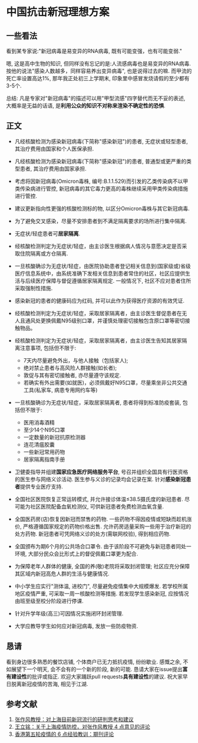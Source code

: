 # 中国抗击新冠理想方案

## 一些看法

看到某专家说:"新冠病毒是易变异的RNA病毒, 既有可能变强，也有可能变弱."

嗯, 这是高中生物的知识, 但同样没有忘记的是:人流感病毒也是易变异的RNA病毒. 按他的说法"感染人数越多，同样容易养出变异病毒", 也是说得过去的嘛. 而甲流的死亡率设置高达1%, 那年我正处初三上学期末, 印象里中感冒发烧请假的至少都有3-5个.

总结: 凡是专家对"新冠病毒"的描述可以用"甲型流感"四字替代而无不妥的表述, 大概率是无益的话语, 是**利用公众的知识不对称来渲染不确定性的恐惧**.

## 正文
- 凡经核酸检测为感染新冠病毒(下简称"感染新冠")的患者, 无症状或轻型患者, 其治疗费用由国家和个人医保承担.

- 凡经核酸检测为感染新冠病毒(下简称"感染新冠")的患者, 普通型或更严重的类型患者, 其治疗费用由国家承担.

- 考虑将因新冠病毒(Omicron毒株, 编号:B.1.1.529)而引发的乙类传染病不以甲类传染病进行管控, 新冠病毒的其它毒力更高的毒株继续采用甲类传染病措施进行管控.

- 建议更新指向性更强的核酸检测标的物, 以区分Omicron毒株与其它新冠病毒.

- 为了避免交叉感染，尽量不安排患者到不满足隔离要求的场所进行集中隔离.

- 无症状/轻症患者可**居家隔离**.

- 经核酸检测判定为无症状/轻症，由主诊医生根据病人情况与意愿决定是否采取住院隔离或方仓隔离.

- 一旦核酸确诊为无症状/轻症，由医院协助患者登记相关信息到(国家级或)省级医疗信息系统中，由系统准确下发相关信息到患者常住的社区，社区应提供生活与后续医疗保障与督促遵循居家隔离规定. 一般情况下, 社区不应对患者住所采取强制性措施.

- 感染新冠的患者的健康码应为红码, 并可以此作为获得医疗资源的有效凭证.

- 经核酸检测判定为无症状/轻症，采取居家隔离者，由主诊医生督促患者在无人且通风处更换佩戴N95级别口罩，并谨慎处理密切接触包含原口罩等密切接触物品。

- 经核酸检测判定为无症状/轻症，采取居家隔离者，由主诊医生告知其居家隔离注意事项, 包括但不限于:
    - 7天内尽量避免外出，与他人接触（包括家人);
    - 绝对禁止患者与高风险人群接触(如长者);
    - 敦促与其有密切接触者, 亦尽量遵守该规定.
    - 若确实有外出需要(如就医)，必须佩戴好N95口罩，尽量乘坐非公共交通工具(私家车, 病患专用网约车等)

- 一旦核酸确诊为无症状/轻症，采取居家隔离者, 患者将得到标准防疫套装, 包括但不限于:
  - 医用消毒酒精
  - 至少14个N95口罩
  - 一定数量的新冠抗原检测器
  - 连花清瘟胶囊
  - 一些新冠常用药物
  - 居家隔离指南手册

- 卫健委指导并组建**国家应急医疗网络服务平台**, 号召并组织全国具有行医资格的医生参与网络义诊活动. 医生参与义诊的记录均会记录在案. 针对**感染新冠患者**提供专业医疗支持.

- 全国社区医院恢复正常运转模式, 并允许接诊体温≤38.5摄氏度的新冠患者. 尽可能为社区医院配备血氧检测仪, 可供新冠患者免费检测血氧含量.

- 全国医药房(店)恢复因新冠而禁售的药物. 一些药物不得因疫情或短缺而趁机涨价, 严格遵循国家规定的药物价格出售. 允许药房适量采购一些用于治疗新冠的处方药物. 新冠患者可凭网络义诊的处方(需联网校验), 得到相应药物.

- 全国颁布为期6个月的公共场合口罩令. 由于该阶段不可避免与新冠患者同处一环境, 大部分民众会比形式上的督促佩戴口罩更为配合.

- 为保障老年人群体的健康, 全国的养(敬)老院将采取封闭管理; 社区应充分保障其区域内新冠高危人群的生活与健康情况.

- 中小学生应实行"测体温, 进校门", 尽量避免疫情集中大规模爆发. 若学校所属地区疫情严重, 可采取一周一核酸检测等措施. 若发现学生感染新冠, 应按情况由班至级至校分阶段进行停课.

- 针对升学年级(高三)可因情况实施闭环封闭管理.

- 大学应教导学生如何应对新冠病毒, 发放一些防疫物资.

## 恳请

看到身边很多熟悉的餐饮店铺, 个体商户已无力抵抗疫情, 纷纷歇业.
感慨之余, 不如展望下一个明天, 会不会有的一个新的阶段, 新的可能.
恳请大家在issue提出**富有建设性**的批评或指正. 欢迎大家踊跃pull requests**具有建设性**的建议.
祝大家早日脱离新冠疫情的苦海, 相见于江湖.

## 参考文献

1. [张作风教授：对上海目前新冠流行的研判思考和建议](https://mp.weixin.qq.com/s/VrxjZffpTcFC_KQQd1QDNA)
2. [王立铭：关于上海疫情防控，对张作风教授 4 点意见的评论](https://mp.weixin.qq.com/s/MY97px_kSlUcAhnPKi7VIA)
3. [香港第五轮疫情的 6 点经验教训：期刊评论](https://mp.weixin.qq.com/s/IS1vcOA_fJdQBi0SUqVgoQ)
